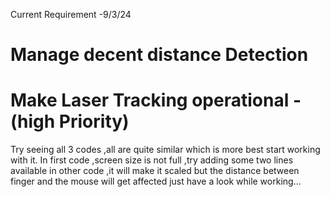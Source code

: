 Current Requirement -9/3/24

# Manage decent distance Detection
# Make Laser Tracking operational -(high Priority) 


Try seeing all 3 codes ,all are quite similar which is more best start working with it.
In first code ,screen size is not full ,try adding some two lines available in  other code ,it will make it scaled but the distance between finger and the mouse will get affected just have a look while working...
